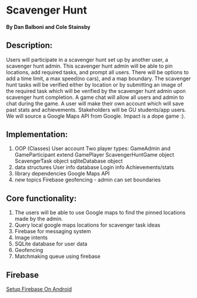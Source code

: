 # Scavenger Hunt
#### By Dan Balboni and Cole Stainsby

## Description:
  Users will participate in a scavenger hunt set up by another user, a scavenger hunt admin.  This scavenger hunt admin will be able to pin locations, add required tasks, and prompt all users.  There will be options to add a time limit, a max speed(no cars), and a map boundary.  The scavenger hunt tasks will be verified either by location or by submitting an image of the required task which will be verified by the scavenger hunt admin upon scavenger hunt completion.  A game chat will allow all users and admin to chat during the game.  A user will make their own account which will save past stats and achievements.  Stakeholders will be GU students/app users.  We will source a Google Maps API from Google. Impact is a dope game :).

## Implementation:
1. OOP (Classes)
  User account
  Two player types: GameAdmin and GameParticipant extend GamePlayer
  ScavengerHuntGame object
  ScavengerTask object
  sqliteDatabase object
2. data structures
  User info database
  Login info
  Achievements/stats
3. library dependencies 
  Google Maps API
4. new topics
  Firebase 
  geofencing - admin can set boundaries


## Core functionality:
1. The users will be able to use Google maps to find the pinned locations made by the admin.
2. Query local google maps locations for scavenger task ideas
3. Firebase for messaging system
4. Image intents 
6. SQLite database for user data
7. Geofencing 
8. Matchmaking queue using firebase

## Firebase
[Setup Firebase On Android](https://www.youtube.com/watch?v=dRYnm_k3w1w&t=624s)

